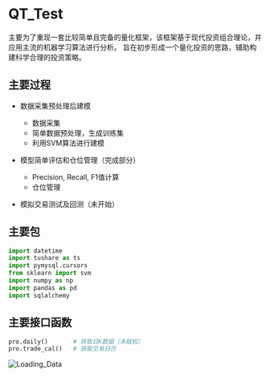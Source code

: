# QT_Test

主要为了重现一套比较简单且完备的量化框架，该框架基于现代投资组合理论，并应用主流的机器学习算法进行分析。 旨在初步形成一个量化投资的思路，辅助构建科学合理的投资策略。

## 主要过程

- 数据采集预处理后建模
  - 数据采集
  - 简单数据预处理，生成训练集
  - 利用SVM算法进行建模

- 模型简单评估和仓位管理（完成部分）
  - Precision, Recall, F1值计算
  -  仓位管理

- 模拟交易测试及回测（未开始）

## 主要包
```python
import datetime
import tushare as ts
import pymysql.cursors
from sklearn import svm
import numpy as np
import pandas as pd
import sqlalchemy
```

## 主要接口函数
```python
pro.daily()       # 获取日K数据（未赋权）
pro.trade_cal()   # 获取交易日历
```

![Loading_Data](https://github.com/FDUJiaG/QT_Test/tree/master/imag/Loading_Data.png)

